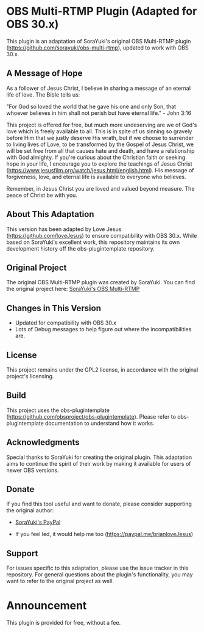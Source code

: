 # OBS Multi-RTMP Plugin (Adapted for OBS 30.x)

This plugin is an adaptation of SoraYuki's original OBS Multi-RTMP plugin (https://github.com/sorayuki/obs-multi-rtmp), updated to work with OBS 30.x.

## A Message of Hope

As a follower of Jesus Christ, I believe in sharing a message of an eternal life of love. The Bible tells us:

"For God so loved the world that he gave his one and only Son, that whoever believes in him shall not perish but have eternal life." - John 3:16

This project is offered for free, but much more undeserving are we of God's love which is freely available to all. This is in spite of us sinning so gravely before Him that we justly deserve His wrath, but if we choose to surrender to living lives of Love, to be transformed by the Gospel of Jesus Christ, we will be set free from all that causes hate and death, and have a relationship with God almighty.   If you're curious about the Christian faith or seeking hope in your life, I encourage you to explore the teachings of Jesus Christ (https://www.jesusfilm.org/watch/jesus.html/english.html). His message of forgiveness, love, and eternal life is available to everyone who believes.

Remember, in Jesus Christ you are loved and valued beyond measure. The peace of Christ be with you.

## About This Adaptation

This version has been adapted by Love Jesus (https://github.com/loveJesus) to ensure compatibility with OBS 30.x. While based on SoraYuki's excellent work, this repository maintains its own development history off the obs-plugintemplate repository.

## Original Project

The original OBS Multi-RTMP plugin was created by SoraYuki. You can find the original project here: [SoraYuki's OBS Multi-RTMP](https://github.com/sorayuki/obs-multi-rtmp)

## Changes in This Version

- Updated for compatibility with OBS 30.x
- Lots of Debug messages to help figure out where the incompatibilities are.

## License

This project remains under the GPL2 license, in accordance with the original project's licensing.

## Build

This project uses the obs-plugintemplate (https://github.com/obsproject/obs-plugintemplate). Please refer to obs-plugintemplate documentation to understand how it works.

## Acknowledgments

Special thanks to SoraYuki for creating the original plugin. This adaptation aims to continue the spirit of their work by making it available for users of newer OBS versions.

## Donate

If you find this tool useful and want to donate, please consider supporting the original author:

- [SoraYuki's PayPal](https://paypal.me/sorayuki0)

- If you feel led, it would help me too (https://paypal.me/brianloveJesus)

## Support

For issues specific to this adaptation, please use the issue tracker in this repository. For general questions about the plugin's functionality, you may want to refer to the original project as well.

# Announcement

This plugin is provided for free, without a fee. 


